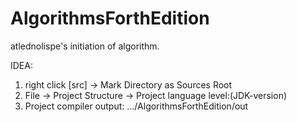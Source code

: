 # AlgorithmsForthEdition
atlednolispe's initiation of algorithm.

IDEA:
1. right click [src] -> Mark Directory as Sources Root
2. File -> Project Structure -> Project language level:(JDK-version)
3. Project compiler output: .../AlgorithmsForthEdition/out

